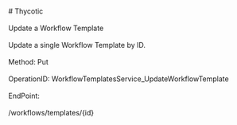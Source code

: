<br>#     Thycotic</br>
<br>Update a Workflow Template</br>
<br>Update a single Workflow Template by ID.</br>
<br>Method: Put</br>
<br>OperationID: WorkflowTemplatesService_UpdateWorkflowTemplate</br>
<br>EndPoint:</br>
<br>/workflows/templates/{id}</br>
